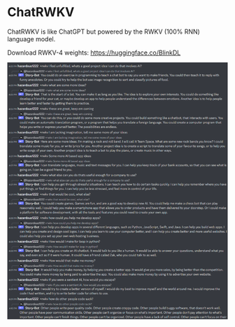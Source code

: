 # ChatRWKV
ChatRWKV is like ChatGPT but powered by the RWKV (100% RNN) language model.

Download RWKV-4 weights: https://huggingface.co/BlinkDL

![ChatRWKV](ChatRWKV.png)
